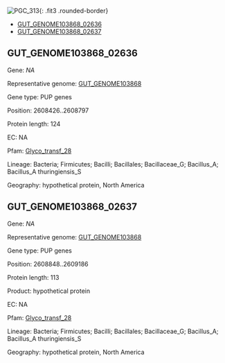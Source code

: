 ![PGC_313](../static/images/Clusters_figure/PGC_313.jpg){: .fit3 .rounded-border}

<ul id="myTab" class="nav nav-tabs">
  <li class="active">
        <a href="#tab1" data-toggle="tab">GUT_GENOME103868_02636</a>
  </li>
<li><a href="#tab2" data-toggle="tab">GUT_GENOME103868_02637</a></li>
</ul>

<div id="myTabContent" class="tab-content">
  <div class="tab-pane fade in active" id="tab1">

<h2 id="GUT_GENOME103868_02636">GUT_GENOME103868_02636</h2>
<p>Gene: <em>NA</em>
<p>Representative genome: <a href="https://www.ebi.ac.uk/metagenomics/genomes/MGYG-HGUT-01712">GUT_GENOME103868</a></p>
<p>Gene type: PUP genes</p>
<p>Position: 2608426..2608797</p>
<p>Protein length: 124</p>
<p>EC: NA</p>
<p>Pfam: <a href="http://pfam.xfam.org/family/Glyco_transf_28">Glyco_transf_28</a></p>

<p>Lineage: Bacteria; Firmicutes; Bacilli; Bacillales; Bacillaceae_G; Bacillus_A; Bacillus_A thuringiensis_S</p>
<p>Geography: hypothetical protein, North America</p>
  </div>

  <div class="tab-pane fade" id="tab2">

<h2 id="GUT_GENOME103868_02637">GUT_GENOME103868_02637</h2>
<p>Gene: <em>NA</em></p>
<p>Representative genome: <a href="https://www.ebi.ac.uk/metagenomics/genomes/MGYG-HGUT-01712">GUT_GENOME103868</a></p>
<p>Gene type: PUP genes</p>
<p>Position: 2608848..2609186</p>
<p>Protein length: 113</p>
<p>Product: hypothetical protein</p>
<p>EC: NA</p>
<p>Pfam: <a href="http://pfam.xfam.org/family/Glyco_transf_28">Glyco_transf_28</a></p>

<p>Lineage: Bacteria; Firmicutes; Bacilli; Bacillales; Bacillaceae_G; Bacillus_A; Bacillus_A thuringiensis_S</p>
<p>Geography: hypothetical protein, North America</p>

  </div>
</div>
